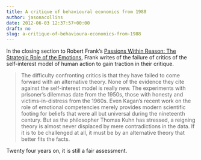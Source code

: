 ```yaml
---
title: A critique of behavioural economics from 1988
author: jasonacollins
date: 2012-06-03 12:37:57+00:00
draft: no
slug: a-critique-of-behavioura-economics-from-1988
---
```


In the closing section to Robert Frank’s [Passions Within Reason: The Strategic Role of the Emotions](/franks-passions-within-reason/), Frank writes of the failure of critics of the self-interest model of human action to gain traction in their critique.

>The difficulty confronting critics is that they have failed to come forward with an alternative theory. None of the evidence they cite against the self-interest model is really new. The experiments with prisoner’s dilemmas date from the 1950s, those with honesty and victims-in-distress from the 1960s. Even Kagan’s recent work on the role of emotional competencies merely provides modern scientific footing for beliefs that were all but universal during the nineteenth century. But as the philosopher Thomas Kuhn has stressed, a reigning theory is almost never displaced by mere contradictions in the data. If it is to be challenged at all, it must be by an alternative theory that better fits the facts.

Twenty four years on, it is still a fair assessment.
